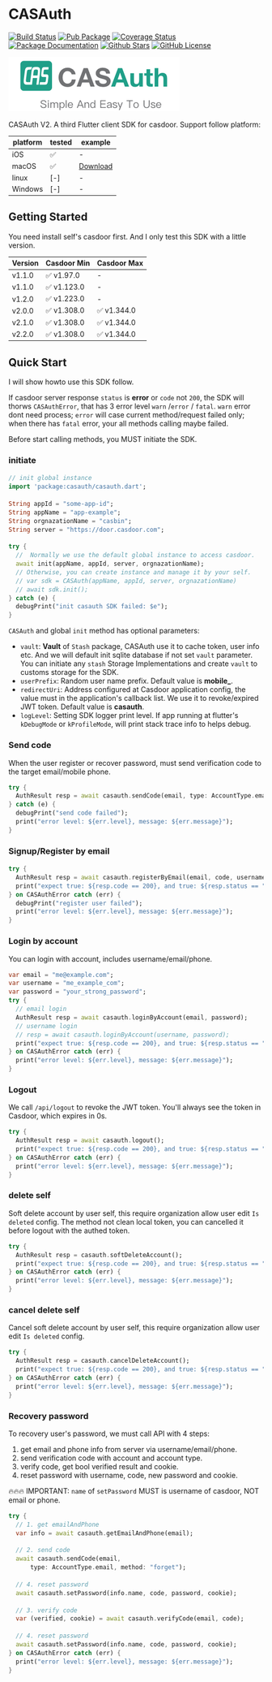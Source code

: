 # CASAuth
[![Build Status](https://github.com/kofj/casauth/actions/workflows/main.yml/badge.svg)](https://github.com/kofj/casauth/actions/workflows/main.yml)
[![Pub Package](https://img.shields.io/pub/v/casauth.svg?style=flat-square)](https://pub.dartlang.org/packages/casauth)
[![Coverage Status](https://codecov.io/gh/kofj/casauth/branch/master/graph/badge.svg?token=VusBJYgahl)](https://codecov.io/gh/kofj/casauth)
[![Package Documentation](https://img.shields.io/badge/doc-casauth-blue.svg)](https://www.dartdocs.org/documentation/casauth/latest)
[![Github Stars](https://img.shields.io/github/stars/kofj/casauth.svg)](https://github.com/kofj/casauth)
[![GitHub License](https://img.shields.io/badge/license-MIT-yellow.svg)](https://opensource.org/licenses/MIT)


![CASAuth Logo](./images/casauth-banner.png)

CASAuth V2. A third Flutter client SDK for casdoor. Support follow platform:

| platform | tested | example      |
| -------- | ------ | ------------ |
| iOS      | ✅      | -            |
| macOS    | ✅      | [Download]() |
| linux    | [-]    | -            |
| Windows  | [-]    | -            |

## Getting Started
You need install self's casdoor first. And I only test this SDK with a little version.

| Version | Casdoor Min | Casdoor Max |
| ------- | ----------- | ----------- |
| v1.1.0  | ✅ v1.97.0   | -           |
| v1.1.0  | ✅ v1.123.0  | -           |
| v1.2.0  | ✅ v1.223.0  | -           |
| v2.0.0  | ✅ v1.308.0  | ✅ v1.344.0  |
| v2.1.0  | ✅ v1.308.0  | ✅ v1.344.0  |
| v2.2.0  | ✅ v1.308.0  | ✅ v1.344.0  |


## Quick Start
I will show howto use this SDK follow.

If casdoor server response `status` is **error** or `code` not `200`, the SDK will thorws `CASAuthError`, that has 3 error level `warn` /`error` / `fatal`. `warn` error dont need process; `error` will case current method/request failed only; when there has `fatal` error, your all methods calling maybe failed.

Before start calling methods, you MUST initiate the SDK.
### initiate
```dart
// init global instance
import 'package:casauth/casauth.dart';

String appId = "some-app-id";
String appName = "app-example";
String orgnazationName = "casbin";
String server = "https://door.casdoor.com";

try {
  //  Normally we use the default global instance to access casdoor.
  await init(appName, appId, server, orgnazationName);
  // Otherwise, you can create instance and manage it by your self.
  // var sdk = CASAuth(appName, appId, server, orgnazationName)
  // await sdk.init();
} catch (e) {
  debugPrint("init casauth SDK failed: $e");
}
```
`CASAuth` and global `init` method has optional parameters:
- `vault`: **Vault** of `Stash` package, CASAuth use it to cache token, user info etc. And we will default init sqlite database if not set `vault` parameter. You can initiate any `stash` Storage Implementations and create `vault` to customs storage for the SDK.
- `userPrefix`: Random user name prefix. Default value is **mobile_**.
- `redirectUri`: Address configured at Casdoor application config, the value must in the application's callback list. We use it to revoke/expired JWT token. Default value is **casauth**.
- `logLevel`: Setting SDK logger print level. If app running at flutter's `kDebugMode` or `kProfileMode`, will print stack trace info to helps debug.

### Send code
When the user register or recover password, must send verification code to the target email/mobile phone.
```dart
try {
  AuthResult resp = await casauth.sendCode(email, type: AccountType.email);
} catch (e) {
  debugPrint("send code failed");
  print("error level: ${err.level}, message: ${err.message}");
}
```

### Signup/Register by email
```dart
try {
  AuthResult resp = await casauth.registerByEmail(email, code, username: id, password: id);
  print("expect true: ${resp.code == 200}, and true: ${resp.status == "ok"}");
} on CASAuthError catch (err) {
  debugPrint("register user failed");
  print("error level: ${err.level}, message: ${err.message}");
}
```

### Login by account
You can login with account, includes username/email/phone.
```dart
var email = "me@example.com";
var username = "me_example_com";
var password = "your_strong_password";
try {
  // email login
  AuthResult resp = await casauth.loginByAccount(email, password);
  // username login
  // resp = await casauth.loginByAccount(username, password);
  print("expect true: ${resp.code == 200}, and true: ${resp.status == "ok"}");
} on CASAuthError catch (err) {
  print("error level: ${err.level}, message: ${err.message}");
}
```

### Logout
We call `/api/logout` to revoke the JWT token. You'll always see the token in Casdoor, which expires in 0s. 

```dart
try {
  AuthResult resp = await casauth.logout();
  print("expect true: ${resp.code == 200}, and true: ${resp.status == "ok"}");
} on CASAuthError catch (err) {
  print("error level: ${err.level}, message: ${err.message}");
}

```

### delete self
Soft delete account by user self, this require organization allow user edit `Is deleted` config. The method not clean local token, you can cancelled it before logout with the authed token.
```dart
try {
  AuthResult resp = casauth.softDeleteAccount();
  print("expect true: ${resp.code == 200}, and true: ${resp.status == "ok"}");
} on CASAuthError catch (err) {
  print("error level: ${err.level}, message: ${err.message}");
}
```

### cancel delete self
Cancel soft delete account by user self, this require organization allow user edit `Is deleted` config.
```dart
try {
  AuthResult resp = casauth.cancelDeleteAccount();
  print("expect true: ${resp.code == 200}, and true: ${resp.status == "ok"}");
} on CASAuthError catch (err) {
  print("error level: ${err.level}, message: ${err.message}");
}
```

### Recovery password
To recovery user's password, we must call API with 4 steps:

1. get email and phone info from server via username/email/phone.
2. send verification code with account and account type.
3. verify code, get bool verified result and cookie.
4. reset password with username, code, new password and cookie.

🔥🔥🔥 IMPORTANT: `name` of `setPassword` MUST is username of casdoor, NOT email or phone.

```dart
try {
  // 1. get emailAndPhone
  var info = await casauth.getEmailAndPhone(email);

  // 2. send code
  await casauth.sendCode(email,
      type: AccountType.email, method: "forget");

  // 4. reset password
  await casauth.setPassword(info.name, code, password, cookie);

  // 3. verify code
  var (verified, cookie) = await casauth.verifyCode(email, code);

  // 4. reset password
  await casauth.setPassword(info.name, code, password, cookie);
} on CASAuthError catch (err) {
  print("error level: ${err.level}, message: ${err.message}");
}
```